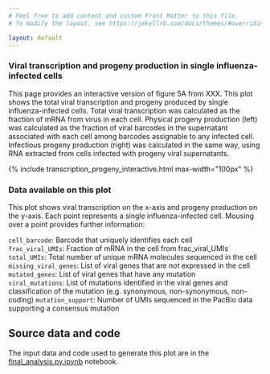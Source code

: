 ```yaml
---
# Feel free to add content and custom Front Matter to this file.
# To modify the layout, see https://jekyllrb.com/docs/themes/#overriding-theme-defaults

layout: default
---
```

### Viral transcription and progeny production in single influenza-infected cells
This page provides an interactive version of figure 5A from XXX. This plot shows the total viral transcription and progeny produced by single influenza-infected cells. Total viral transcription was calculated as the fraction of mRNA from virus in each cell. Physical progeny production (left) was calculated as the fraction of viral barcodes in the supernatant associated with each cell among barcodes assignable to any infected cell. Infectious progeny production (right) was calculated in the same way, using RNA extracted from cells infected with progeny viral supernatants.

{% include transcription_progeny_interactive.html max-width="100px" %}
<br>

### Data available on this plot
This plot shows viral transcription on the x-axis and progeny production on the y-axis. Each point represents a single influenza-infected cell. Mousing over a point provides further information:  

`cell_barcode`: Barcode that uniquely identifies each cell  
`frac_viral_UMIs`: Fraction of mRNA in the cell from frac_viral_UMIs  
`total_UMIs`: Total number of unique mRNA molecules sequenced in the cell  
`missing_viral_genes`: List of viral genes that are *not* expressed in the cell  
`mutated_genes`: List of viral genes that have any mutation  
`viral_mutations`: List of mutations identified in the viral genes and classification of the mutation (e.g. synonymous, non-synonymous, non-coding)
`mutation_support`: Number of UMIs sequenced in the PacBio data supporting a consensus mutation  

## Source data and code
The input data and code used to generate this plot are in the [final_analysis.py.ipynb](https://github.com/jbloomlab/barcoded_flu_pdmH1N1/blob/main/final_analysis.py.ipynb) notebook.
